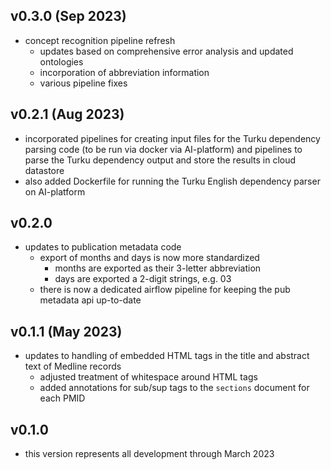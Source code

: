 ## v0.3.0 (Sep 2023)

- concept recognition pipeline refresh
  - updates based on comprehensive error analysis and updated ontologies
  - incorporation of abbreviation information
  - various pipeline fixes


## v0.2.1 (Aug 2023)

- incorporated pipelines for creating input files for the Turku dependency parsing code (to be run via docker via AI-platform) and pipelines to parse the Turku dependency output and store the results in cloud datastore
- also added Dockerfile for running the Turku English dependency parser on AI-platform

## v0.2.0

- updates to publication metadata code
  - export of months and days is now more standardized
    - months are exported as their 3-letter abbreviation
    - days are exported a 2-digit strings, e.g. 03
  - there is now a dedicated airflow pipeline for keeping the pub metadata api up-to-date

## v0.1.1 (May 2023)

- updates to handling of embedded HTML tags in the title and abstract text of Medline records
  - adjusted treatment of whitespace around HTML tags
  - added annotations for sub/sup tags to the `sections` document for each PMID

## v0.1.0

- this version represents all development through March 2023
